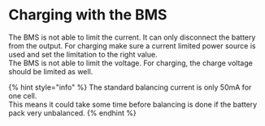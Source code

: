 # Charging with the BMS

The BMS is not able to limit the current. It can only disconnect the battery from the output. For charging make sure a current limited power source is used and set the limitation to the right value.   
The BMS is not able to limit the voltage. For charging, the charge voltage should be limited as well.

{% hint style="info" %}
The standard balancing current is only 50mA for one cell.   
This means it could take some time before balancing is done if the battery pack very unbalanced. 
{% endhint %}



